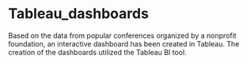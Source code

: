 # Tableau_dashboards

Based on the data from popular conferences organized by a nonprofit foundation, an interactive dashboard has been created in Tableau. The creation of the dashboards utilized the Tableau BI tool.
